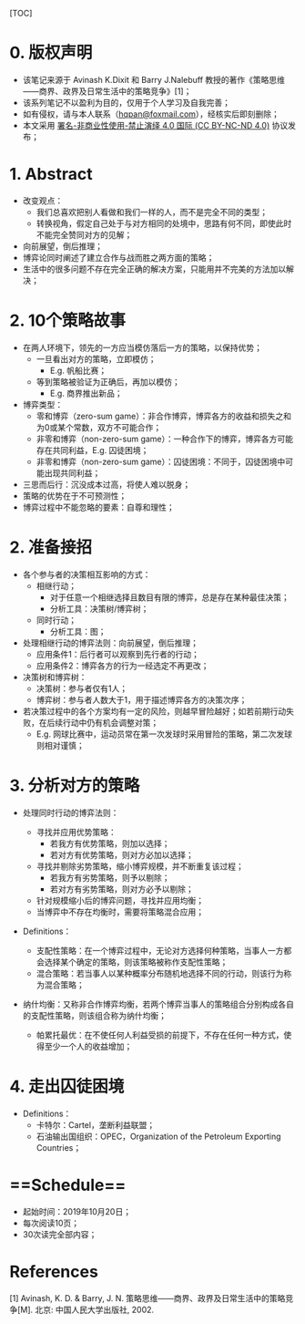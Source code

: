 [TOC]

# 0. 版权声明

- 该笔记来源于 Avinash K.Dixit 和 Barry J.Nalebuff 教授的著作《策略思维——商界、政界及日常生活中的策略竞争》[1]；
- 该系列笔记不以盈利为目的，仅用于个人学习及自我完善；
- 如有侵权，请与本人联系（hqpan@foxmail.com），经核实后即刻删除；
- 本文采用 [署名-非商业性使用-禁止演绎 4.0 国际 (CC BY-NC-ND 4.0)](https://creativecommons.org/licenses/by-nc-nd/4.0/deed.zh) 协议发布；



# 1. Abstract

- 改变观点：
  - 我们总喜欢把别人看做和我们一样的人，而不是完全不同的类型；
  - 转换视角，假定自己处于与对方相同的处境中，思路有何不同，即使此时不能完全赞同对方的见解；
- 向前展望，倒后推理；
- 博弈论同时阐述了建立合作与战而胜之两方面的策略；
- 生活中的很多问题不存在完全正确的解决方案，只能用并不完美的方法加以解决；



# 2. 10个策略故事

- 在两人环境下，领先的一方应当模仿落后一方的策略，以保持优势；
  - 一旦看出对方的策略，立即模仿；
    - E.g. 帆船比赛；
  - 等到策略被验证为正确后，再加以模仿；
    - E.g. 商界推出新品；
- 博弈类型：
  - 零和博弈（zero-sum game）：非合作博弈，博弈各方的收益和损失之和为0或某个常数，双方不可能合作；
  - 非零和博弈（non-zero-sum game）：一种合作下的博弈，博弈各方可能存在共同利益，E.g. 囚徒困境；
  - 非零和博弈（non-zero-sum game）：囚徒困境：不同于，囚徒困境中可能出现共同利益；
- 三思而后行：沉没成本过高，将使人难以脱身；
- 策略的优势在于不可预测性；
- 博弈过程中不能忽略的要素：自尊和理性；



# 2. 准备接招

- 各个参与者的决策相互影响的方式：
  - 相继行动；
    - 对于任意一个相继选择且数目有限的博弈，总是存在某种最佳决策；
    - 分析工具：决策树/博弈树；
  - 同时行动；
    - 分析工具：图；
- 处理相继行动的博弈法则：向前展望，倒后推理；
  - 应用条件1：后行者可以观察到先行者的行动；
  - 应用条件2：博弈各方的行为一经选定不再更改；
- 决策树和博弈树：
  - 决策树：参与者仅有1人；
  - 博弈树：参与者人数大于1，用于描述博弈各方的决策次序；
- 若决策过程中的各个方案均有一定的风险，则越早冒险越好；如若前期行动失败，在后续行动中仍有机会调整对策；
  - E.g. 网球比赛中，运动员常在第一次发球时采用冒险的策略，第二次发球则相对谨慎；



# 3. 分析对方的策略

- 处理同时行动的博弈法则：
  - 寻找并应用优势策略：
    - 若我方有优势策略，则加以选择；
    - 若对方有优势策略，则对方必加以选择；
  - 寻找并剔除劣势策略，缩小博弈规模，并不断重复该过程；
    - 若我方有劣势策略，则予以剔除；
    - 若对方有劣势策略，则对方必予以剔除；
  - 针对规模缩小后的博弈问题，寻找并应用均衡；
  - 当博弈中不存在均衡时，需要将策略混合应用；

- Definitions：

  - 支配性策略：在一个博弈过程中，无论对方选择何种策略，当事人一方都会选择某个确定的策略，则该策略被称作支配性策略；
  - 混合策略：若当事人以某种概率分布随机地选择不同的行动，则该行为称为混合策略；
- 纳什均衡：又称非合作博弈均衡，若两个博弈当事人的策略组合分别构成各自的支配性策略，则该组合称为纳什均衡；
  - 帕累托最优：在不使任何人利益受损的前提下，不存在任何一种方式，使得至少一个人的收益增加；



# 4. 走出囚徒困境

- Definitions：
  - 卡特尔：Cartel，垄断利益联盟；
  - 石油输出国组织：OPEC，Organization of the Petroleum Exporting Countries；



# ==Schedule==

- 起始时间：2019年10月20日；
- 每次阅读10页；
- 30次读完全部内容；



# References

[1] Avinash, K. D. & Barry, J. N. 策略思维——商界、政界及日常生活中的策略竞争[M]. 北京: 中国人民大学出版社, 2002.